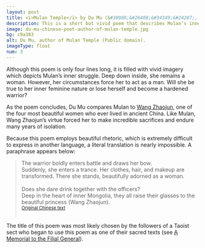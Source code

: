 ```yaml
---
layout: post
title: <i>Mulan Temple</i> by Du Mu (&#38988;&#26408;&#34349;&#24287;, c. 830 AD)
description: This is a short but vivid poem that describes Mulan’s inner struggle. Will she be true to her inner feminine nature or lose herself and become a hardened warrior?
image: du-mu-chinese-poet-author-of-mulan-temple.jpg
bg: c9a383
alt: Du Mu, author of Mulan Temple (Public domain).
imageType: float
num: 3
---
```


Although this poem is only four lines long, it is filled with vivid imagery which depicts Mulan&rsquo;s inner struggle. Deep down inside, she remains a woman. However, her circumstances force her to act as a man. Will she be true to her inner feminine nature or lose herself and become a hardened warrior?

As the poem concludes, Du Mu compares Mulan to [Wang Zhaojun](https://www.theepochtimes.com/wang-zhaojun-beauty-of-peace_1069045.html), one of the four most beautiful women who ever lived in ancient China. Like Mulan, Wang Zhaojun&rsquo;s virtue forced her to make incredible sacrifices and endure many years of isolation.

Because this poem employs beautiful rhetoric, which is extremely difficult to express in another language, a literal translation is nearly impossible. A paraphrase appears below:

<blockquote style="text-align: left;">
The warrior boldly enters battle and draws her bow.<br />
<div class="indent">
Suddenly, she enters a trance. Her clothes, hair, and makeup are transformed. There she stands, beautifully adorned as a woman.</div>
<br />
Does she dare drink together with the officers?<br />
<div class="indent">
Deep in the heart of inner Mongolia, they all raise their glasses to the beautiful princess (Wang Zhaojun).</div>
<small><a href="https://fanti.dugushici.com/ancient_proses/27451">Original Chinese text</a></small><br /><br />
</blockquote>

The title of this poem was most likely chosen by the followers of a Taoist sect who began to use this poem as one of their sacred texts (see [A Memorial to the Filial General](/pages/yuan/memorial-filial-general)).
